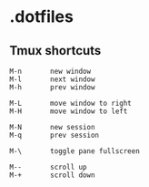 # .dotfiles

## Tmux shortcuts

    M-n       new window
    M-l       next window
    M-h       prev window

    M-L       move window to right
    M-H       move window to left

    M-N       new session
    M-q       prev session

    M-\       toggle pane fullscreen

    M--       scroll up
    M-+       scroll down
